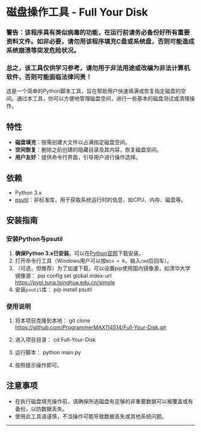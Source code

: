 # 磁盘操作工具 - Full Your Disk

### 警告：该程序具有类似病毒的功能，在运行前请务必备份好所有重要资料文件。如非必要，请勿用该程序填充C盘或系统盘，否则可能造成系统崩溃等突发危险状况。
### 总之，该工具仅供学习参考，请勿用于非法用途或改编为非法计算机软件，否则可能面临法律问责！

这是一个简单的Python脚本工具，旨在帮助用户快速填满或恢复指定磁盘的空间。通过本工具，你可以方便地管理磁盘空间，进行一些基本的磁盘测试或清理操作。

## 特性

- **磁盘填充**：按需创建大文件以占满指定磁盘空间。
- **空间恢复**：删除之前创建的隐藏目录及其内容，恢复磁盘空间。
- **用户友好**：提供命令行界面，引导用户进行操作选择。

## 依赖

- Python 3.x
- [psutil](https://pypi.org/project/psutil/)：非标准库，用于获取系统运行时的信息，如CPU、内存、磁盘等。

## 安装指南

### 安装Python与psutil

1. **确保Python 3.x已安装**。可以在[Python官网](https://www.python.org/downloads/)下载安装。
2. 打开命令行工具（Windows用户可以按`Win + R`，输入`cmd`后回车）。
3. （可选，但推荐）为了加速下载，可以设置pip使用国内镜像源，如清华大学镜像源：
   pip config set global.index-url https://pypi.tuna.tsinghua.edu.cn/simple
4. 安装`psutil`库：
   pip install psutil

### 使用说明

1. 将本项目克隆到本地：
   git clone https://github.com/ProgrammerMAX114514/Full-Your-Disk.git
2. 进入项目目录：
   cd Full-Your-Disk
3. 运行脚本：
   python main.py

4. 按照提示操作即可。

## 注意事项

- 在执行磁盘填充操作前，请确保所选磁盘有足够的非重要数据可以被覆盖或有备份，以防数据丢失。
- 使用此工具请谨慎，不当操作可能导致数据丢失或其他系统问题。

---
